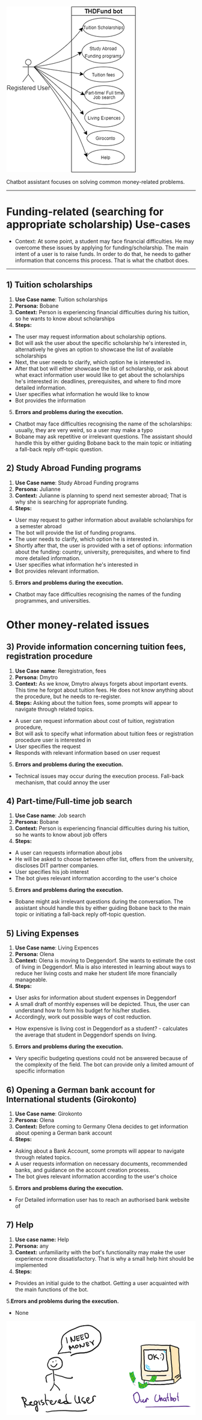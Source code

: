 
![Untitled_Diagram.drawio](uploads/f42e5bcb6c64cffbea9273ef51ca8cf3/Untitled_Diagram.drawio.png)

Chatbot assistant focuses on solving common money-related problems.


-------------------------------------------------------------------------------

# Funding-related (searching for appropriate scholarship) Use-cases

- Context: At some point, a student may face financial difficulties. He may overcome these issues by applying for funding/scholarship. The main intent of a user is to raise funds. In order to do that, he needs to gather information that concerns this process. That is what the chatbot does.
---------------------------------------
## 1) Tuition scholarships
1. **Use Case name**: Tuition scholarships
2. **Persona:** Bobane
3. **Context:** Person is experiencing financial difficulties during his tuition, so he wants to know about scholarships
4. **Steps:** 
* The user may request information about scholarship options.
* Bot will ask the user about the specific scholarship he's interested in, alternatively he gives an option to showcase the list of available scholarships
* Next, the user needs to clarify, which option he is interested in.
* After that bot will either showcase the list of scholarship, or ask about what exact information user would like to get about the scholarships he's interested in: deadlines, prerequisites, and where to find more detailed information.
* User specifies what information he would like to know
* Bot provides the information  

5. **Errors and problems during the execution.**
- Chatbot may face difficulties recognising the name of the scholarships: usually, they are very weird, so a user may make a typo
- Bobane may ask repetitive or irrelevant questions. The assistant should handle this by either guiding Bobane back to the main topic or initiating a fall-back reply off-topic question.

## 2) Study Abroad Funding programs
1. **Use Case name**: Study Abroad Funding programs
2. **Persona:** Julianne
3. **Context:** Julianne is planning to spend next semester abroad; That is why she is searching for appropriate funding.
4. **Steps:**  
 * User may request to gather information about available scholarships for a semester abroad
 * The bot will provide the list of funding programs. 
 * The user needs to clarify, which option he is interested in.
 * Shortly after that, the user is provided with a set of options: information about the funding: country, university, prerequisites, and where to find more detailed information. 
 * User specifies what information he's interested in
 * Bot provides relevant information.

5. **Errors and problems during the execution.**
- Chatbot may face difficulties recognising the names of the funding programmes, and universities.
  

# Other money-related issues
## 3) Provide information concerning tuition fees, registration procedure
1. **Use Case name**: Reregistration, fees
2. **Persona:** Dmytro
3. **Context:** As we know, Dmytro always forgets about important events. This time he forgot about tuition fees. He does not know anything about the procedure, but he needs to re-register.
4. **Steps:** Asking about the tuition fees, some prompts will appear to navigate through related topics. 
 * A user can request information about cost of tuition, registration procedure,
 * Bot will ask to specify what information about tuition fees or registration procedure user is interested in
 * User specifies the request
* Responds with relevant information based on user request

5. **Errors and problems during the execution.**
- Technical issues may occur during the execution process. Fall-back mechanism, that could annoy the user

## 4) Part-time/Full-time job search
1. **Use Case name**: Job search
2. **Persona:** Bobane
3. **Context:** Person is experiencing financial difficulties during his tuition, so he wants to know about job offers
4. **Steps:** 
* A user can requests information about jobs
* He will be asked to choose between offer list, offers from the university, discloses DIT partner companies.
* User specifies his job interest
* The bot gives relevant information according to the user's choice


5. **Errors and problems during the execution.**
- Bobane might ask irrelevant questions during the conversation. The assistant should handle this by either guiding Bobane back to the main topic or initiating a fall-back reply off-topic question.


## 5) Living Expenses
1. **Use Case name**: Living Expences
2. **Persona:** Olena
3. **Context:** Olena is moving to Deggendorf. She wants to estimate the cost of living in Deggendorf. Mia is also interested in learning about ways to reduce her living costs and make her student life more financially manageable.
4. **Steps:** 
 * User asks for information about student expenses in Deggendorf
 * A small draft of monthly expenses will be depicted. Thus, the user can understand how to form his budget for his/her studies.
 * Accordingly, work out possible ways of cost reduction.

- How expensive is living cost in Deggendorf as a student? - calculates the average that student in Deggendorf spends on living. 

5. **Errors and problems during the execution.**
- Very specific budgeting questions could not be answered because of the complexity of the field. The bot can provide only a limited amount of specific information


## 6) Opening a German bank account for International students (Girokonto)
1. **Use Case name**: Girokonto
2. **Persona:** Olena
3. **Context:**  Before coming to Germany Olena decides to get information about opening a German bank account 
4. **Steps:** 
 * Asking about a Bank Account, some prompts will appear to navigate through related topics.
 * A user requests information on necessary documents, recommended banks, and guidance on the account creation process.
 * The bot gives relevant information according to the user's choice


5. **Errors and problems during the execution.**
- For Detailed information user has to reach an authorised bank website of 

## 7) Help
1. **Use case name:** Help
2. **Persona:** any
3. **Context:** unfamiliarity with the bot's functionality may make the user experience more   dissatisfactory. That is why a small help hint should be implemented
4. **Steps:** 
* Provides an initial guide to the chatbot. Getting a user acquainted with the main functions of the bot.

5.**Errors and problems during the execution.**
  - None


![image](uploads/58f469161acb49ce9a0392d44b7da785/image.png)